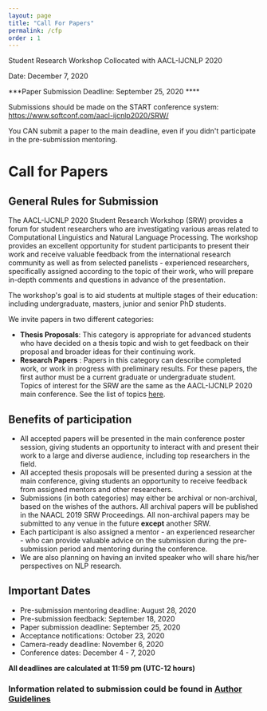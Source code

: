 ```yaml
---
layout: page
title: "Call For Papers"
permalink: /cfp
order : 1
---
```


Student Research Workshop Collocated with AACL-IJCNLP 2020

Date: December 7, 2020

***Paper Submission Deadline: September 25, 2020 ****

Submissions should be made on the START conference system: https://www.softconf.com/aacl-ijcnlp2020/SRW/

You CAN submit a paper to the main deadline, even if you didn't participate in the pre-submission mentoring.

# Call for Papers
## General Rules for Submission
The AACL-IJCNLP 2020 Student Research Workshop (SRW) provides a forum for student researchers who are investigating various areas related to Computational Linguistics and Natural Language Processing. The workshop provides an excellent opportunity for student participants to present their work and receive valuable feedback from the international research community as well as from selected panelists - experienced researchers, specifically assigned according to the topic of their work, who will prepare in-depth comments and questions in advance of the presentation.

The workshop's goal is to aid students at multiple stages of their education: including undergraduate, masters, junior and senior PhD students.

We invite papers in two different categories:
- __Thesis Proposals__: This category is appropriate for advanced students who have decided on a thesis topic and wish to get feedback on their proposal and broader ideas for their continuing work.
- __Research Papers__ : Papers in this category can describe completed work, or work in progress with preliminary results. For these papers, the first author must be a current graduate or undergraduate student.
Topics of interest for the SRW are the same as the AACL-IJCNLP 2020 main conference. See the list of topics [here](http://aacl-ijcnlp2020.org/calls/papers/).

## Benefits of participation

- All accepted papers will be presented in the main conference poster session, giving students an opportunity to interact with and present their work to a large and diverse audience, including top researchers in the field.
- All accepted thesis proposals will be presented during a session at the main conference, giving students an opportunity to receive feedback from assigned mentors and other researchers.
- Submissions (in both categories) may either be archival or non-archival, based on the wishes of the authors. All archival papers will be published in the NAACL 2019 SRW Proceedings. All non-archival papers may be submitted to any venue in the future __except__ another SRW.
- Each participant is also assigned a mentor - an experienced researcher - who can provide valuable advice on the submission during the pre-submission period and mentoring during the conference.
- We are also planning on having an invited speaker who will share his/her perspectives on NLP research.

## Important Dates
- Pre-submission mentoring deadline: August 28, 2020
- Pre-submission feedback: September 18, 2020
- Paper submission deadline: September 25, 2020
- Acceptance notifications: October 23, 2020
- Camera-ready deadline: November 6, 2020
- Conference dates: December 4 - 7, 2020


__All deadlines are calculated at 11:59 pm (UTC-12 hours)__

### Information related to submission could be found in [Author Guidelines](/author)

